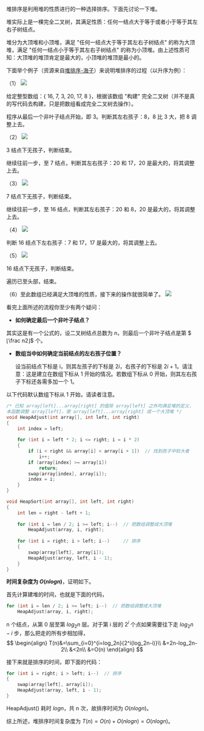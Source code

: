 堆排序是利用堆的性质进行的一种选择排序。下面先讨论一下堆。

堆实际上是一棵完全二叉树，其满足性质：任何一结点大于等于或者小于等于其左右子树结点。

堆分为大顶堆和小顶堆，满足 "任何一结点大于等于其左右子树结点" 的称为大顶堆，满足 "任何一结点小于等于其左右子树结点" 的称为小顶堆。由上述性质可知：大顶堆的堆顶肯定是最大的，小顶堆的堆顶是最小的。

下面举个例子（资源来自[堆排序-海子](http://www.cnblogs.com/dolphin0520/archive/2011/10/06/2199741.html)）来说明堆排序的过程（以升序为例）：

（1）
![](https://cdn.ethsonliu.com/x1/20191014_01.jpg)

给定整型数组：{ 16, 7, 3, 20, 17, 8 }，根据该数组 "构建" 完全二叉树（并不是真的写代码去构建，只是把数组看成完全二叉树去操作）。

程序从最后一个非叶子结点开始，即 3。判断其左右孩子：8，8 比 3 大，把 8 调整上去。

（2）
![](https://cdn.ethsonliu.com/x1/20191014_02.jpg)

3 结点下无孩子，判断结束。

继续往前一步，至 7 结点，判断其左右孩子：20 和 17，20 是最大的，将其调整上去。

（3）
![](https://cdn.ethsonliu.com/x1/20191014_03.jpg)

7 结点下无孩子，判断结束。

继续往前一步，至 16 结点，判断其左右孩子：20 和 8，20 是最大的，将其调整上去。

（4）
![](https://cdn.ethsonliu.com/x1/20191014_04.jpg)

判断 16 结点下左右孩子：7 和 17，17 是最大的，将其调整上去。

（5）
![](https://cdn.ethsonliu.com/x1/20191014_05.jpg)

16 结点下无孩子，判断结束。

遍历已至头部，结束。

（6）至此数组已经满足大顶堆的性质，接下来的操作就很简单了。
![](https://cdn.ethsonliu.com/x1/20191014_06.jpg)

看完上面所述的流程你至少有两个疑问：
-  **如何确定最后一个非叶子结点？**

  其实这是有一个公式的，设二叉树结点总数为 n，则最后一个非叶子结点是第 $⌊\frac n2⌋$ 个。

- **数组当中如何确定当前结点的左右孩子位置？**

  设当前结点下标是 i，则其左孩子的下标是 $2i$，右孩子的下标是 $2i+1$。请注意：这是建立在数组下标从 1 开始的情况。若数组下标从 0 开始，则其左右孩子下标还各需多加一个 1。

以下代码默认数组下标从 1 开始，请读者注意。


```c++
/* 已知 array[left]...array[right] 的值除 array[left] 之外均满足堆的定义，
本函数调整 array[left]，使 array[left]...array[right] 成一个大顶堆 */
void HeapAdjust(int array[], int left, int right)
{
	int index = left;
  
	for (int i = left * 2; i <= right; i = i * 2)
	{
		if (i < right && array[i] < array[i + 1])  // 找到孩子中较大者
			i++;
		if (array[index] >= array[i])
			return;
		swap(array[index], array[i]);
		index = i;
	}
}

void HeapSort(int array[], int left, int right)
{
	int len = right - left + 1;
  
	for (int i = len / 2; i >= left; i--)  // 把数组调整成大顶堆
		HeapAdjust(array, i, right);
  
	for (int i = right; i > left; i--)     // 排序
	{
		swap(array[left], array[i]);
		HeapAdjust(array, left, i - 1);
	}
}
```
**时间复杂度为 $O(nlogn)$**，证明如下。

首先计算建堆的时间，也就是下面的代码，

```c++
for (int i = len / 2; i >= left; i--)  // 把数组调整成大顶堆
    HeapAdjust(array, i, right);
```

n 个结点，从第 0 层至第 $log_2n$ 层。对于第 i 层的 $2^i$ 个点如果需要往下走 $log_2n-i$ 步，那么把走的所有步相加得，
$$
\begin{align}
T(n)&=\sum_{i=0}^{i=log_2n}{2^i(log_2n-i)}\\
&=2n-log_2n-2\\
&<2n\\
&=O(n)
\end{align}
$$

接下来就是排序的时间，即下面的代码：
```c++
for (int i = right; i > left; i--)  // 排序
{
    swap(array[left], array[i]);
    HeapAdjust(array, left, i - 1);
}
```
HeapAdjust() 耗时 $logn$，共 n 次，故排序时间为 $O(nlogn)$。

综上所述，堆排序时间复杂度为 $T(n)=O(n)+O(nlogn)=O(nlogn)$。
